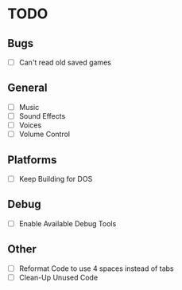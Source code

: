 # TODO

## Bugs
- [ ] Can't read old saved games

## General
- [ ] Music
- [ ] Sound Effects
- [ ] Voices
- [ ] Volume Control

## Platforms
- [ ] Keep Building for DOS

## Debug
- [ ] Enable Available Debug Tools

## Other
- [ ] Reformat Code to use 4 spaces instead of tabs
- [ ] Clean-Up Unused Code
